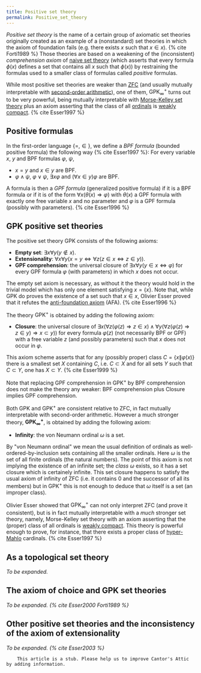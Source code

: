 ```yaml
---
title: Positive set theory
permalink: Positive_set_theory
---
```


*Positive set theory* is the name of a certain group of axiomatic set
theories originally created as an example of a (nonstandard) set
theories in which the axiom of foundation fails (e.g. there exists $x$
such that $x\in x$).
{% cite Forti1989 %} Those
theories are based on a weakening of the (inconsistent) *comprehension
axiom* of
<a href="index.php?title=Naive_set_theory&amp;action=edit&amp;redlink=1" class="new" title="Naive set theory (page does not exist)">naive set theory</a>
(which asserts that every formula $\phi(x)$ defines a set that contains
all $x$ such that $\phi(x)$) by restraining the formulas used to a
smaller class of formulas called *positive* formulas.

While most positive set theories are weaker than
[$\text{ZFC}$](ZFC "ZFC")
(and usually mutually interpretable with
<a href="http://en.wikipedia.org/wiki/second-order_arithmetic" class="extiw" title="wikipedia:second-order arithmetic">second-order arithmetic</a>),
one of them, $\text{GPK}^+_\infty$ turns out to be very powerful,
being mutually interpretable with
<a href="Morse-Kelley_set_theory" class="mw-redirect" title="Morse-Kelley set theory">Morse-Kelley set theory</a>
plus an axiom asserting that the class of all
[ordinals](Ordinal "Ordinal")
is [weakly
compact](Weakly_compact "Weakly compact").
{% cite Esser1997 %}

## Positive formulas

In the first-order language $\{=,\in\}$, we define a *BPF formula*
(bounded positive formula) the following way
{% cite Esser1997 %}: For
every variable $x$, $y$ and BPF formulas $\varphi$, $\psi$,

-   $x=y$ and $x\in y$ are BPF.
-   $\varphi\land\psi$, $\varphi\lor\psi$, $\exists x\varphi$
    and $(\forall x\in y)\varphi$ are BPF.

A formula is then a *GPF formula* (generalized positive formula) if it
is a BPF formula or if it is of the form $\forall
x(\theta(x)\Rightarrow\varphi)$ with $\theta(x)$ a GPF formula with
exactly one free variable $x$ and no parameter and $\varphi$ is a GPF
formula (possibly with parameters). {% cite Esser1996 %}

## $\text{GPK}$ positive set theories

The positive set theory $\text{GPK}$ consists of the following axioms:

-   **Empty set**: $\exists x\forall y(y\not\in x)$.
-   **Extensionality**: $\forall x\forall
    y(x=y\Leftrightarrow\forall z(z\in x\Leftrightarrow z\in y))$.
-   **GPF comprehension**: the universal closure of $\exists x\forall
    y(y\in x\Leftrightarrow\varphi)$ for every GPF formula $\varphi$
    (with parameters) in which $x$ does not occur.

The empty set axiom is necessary, as without it the theory would hold in
the trivial model which has only one element satisfying $x=\{x\}$.
Note that, while $\text{GPK}$ do proves the existence of a set such
that $x\in x$, Olivier Esser proved that it refutes the
<a href="http://en.wikipedia.org/wiki/anti-foundation_axiom" class="extiw" title="wikipedia:anti-foundation axiom">anti-foundation axiom</a>
(AFA). {% cite Esser1996 %}

The theory $\text{GPK}^+$ is obtained by adding the following axiom:

-   **Closure**: the universal closure of $\exists x(\forall
    z(\varphi(z)\Rightarrow z\in x)\land\forall y(\forall
    z(\varphi(z)\Rightarrow z\in y)\Rightarrow x\subset y))$ for
    every formula $\varphi(z)$ (not necessarily BPF or GPF) with a free
    variable $z$ (and possibly parameters) such that $x$ does not occur
    in $\varphi$.

This axiom scheme asserts that for any (possibly proper) class
$C=\{x\|\varphi(x)\}$ there is a smallest set $X$ containing $C$,
i.e. $C\subset X$ and for all sets $Y$ such that $C\subset Y$, one has
$X\subset Y$. {% cite Esser1999 %}

Note that replacing GPF comprehension in $\text{GPK}^+$ by BPF
comprehension does not make the theory any weaker: BPF comprehension
plus Closure implies GPF comprehension.

Both $\text{GPK}$ and $\text{GPK}^+$ are consistent relative to
$\text{ZFC}$, in fact mutually interpretable with second-order
arithmetic. However a much stronger theory,
**$\text{GPK}^+_\infty$**, is obtained by adding the following axiom:

-   **Infinity**: the von Neumann ordinal $\omega$ is a set.

By "von Neumann ordinal" we mean the usual definition of ordinals as
well-ordered-by-inclusion sets containing all the smaller ordinals. Here
$\omega$ is the set of all finite ordinals (the natural numbers). The
point of this axiom is not implying the existence of an infinite set;
the *class* $\omega$ exists, so it has a set closure which is
certainely infinite. This set closure happens to satisfy the usual axiom
of infinity of $\text{ZFC}$ (i.e. it contains 0 and the successor of
all its members) but in $\text{GPK}^+$ this is not enough to deduce
that $\omega$ itself is a set (an improper class).

Olivier Esser showed that $\text{GPK}^+_\infty$ can not only
interpret $\text{ZFC}$ (and prove it consistent), but is in fact
mutually interpretable with a *much* stronger set theory, namely,
Morse-Kelley set theory with an axiom asserting that the (proper) class
of all ordinals is [weakly
compact](Weakly_compact "Weakly compact").
This theory is powerful enough to prove, for instance, that there exists
a proper class of
[hyper-Mahlo](Mahlo "Mahlo")
cardinals.
{% cite Esser1997 %}

## As a topological set theory

*To be expanded.*

## The axiom of choice and $\text{GPK}$ set theories

*To be expanded.
{% cite Esser2000 Forti1989 %}*

## Other positive set theories and the inconsistency of the axiom of extensionality

*To be expanded.
{% cite Esser2003 %}*

        This article is a stub. Please help us to improve Cantor's Attic by adding information.


